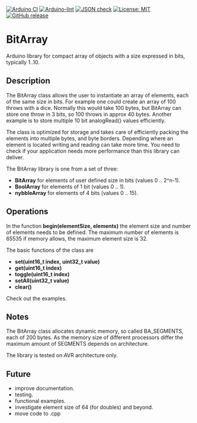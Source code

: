 
[![Arduino CI](https://github.com/RobTillaart/BitArray/workflows/Arduino%20CI/badge.svg)](https://github.com/marketplace/actions/arduino_ci)
[![Arduino-lint](https://github.com/RobTillaart/BitArray/actions/workflows/arduino-lint.yml/badge.svg)](https://github.com/RobTillaart/BitArray/actions/workflows/arduino-lint.yml)
[![JSON check](https://github.com/RobTillaart/BitArray/actions/workflows/jsoncheck.yml/badge.svg)](https://github.com/RobTillaart/BitArray/actions/workflows/jsoncheck.yml)
[![License: MIT](https://img.shields.io/badge/license-MIT-green.svg)](https://github.com/RobTillaart/BitArray/blob/master/LICENSE)
[![GitHub release](https://img.shields.io/github/release/RobTillaart/BitArray.svg?maxAge=3600)](https://github.com/RobTillaart/BitArray/releases)


# BitArray

Arduino library for compact array of objects with a size expressed in bits, typically 1..10.


## Description

The BitArray class allows the user to instantiate an array of elements, each of the same size in bits.
For example one could create an array of 100 throws with a dice. Normally this would take 100 bytes,
but BitArray can store one throw in 3 bits, so 100 throws in approx 40 bytes.
Another example is to store multiple 10 bit analogRead() values efficiently.

The class is optimized for storage and takes care of efficiently packing the elements 
into multiple bytes, and byte borders. Depending where an element is located writing and reading
can take more time. You need to check if your application needs more performance than
this library can deliver. 

The BitArray library is one from a set of three:

- **BitArray** for elements of user defined size in bits (values 0 .. 2^n-1).
- **BoolArray** for elements of 1 bit (values 0 .. 1).
- **nybbleArray** for elements of 4 bits (values 0 .. 15).


## Operations

In the function **begin(elementSize, elements)** the element size and number of elements 
needs to be defined. The maximum number of elements is 65535 if memory allows, 
the maximum element size is 32.

The basic functions of the class are

- **set(uint16_t index, uint32_t value)**
- **get(uint16_t index)**
- **toggle(uint16_t index)**
- **setAll(uint32_t value)**
- **clear()**

Check out the examples.


## Notes

The BitArray class allocates dynamic memory, so called BA_SEGMENTS, 
each of 200 bytes.
As the memory size of different processors differ the maximum amount of SEGMENTS 
depends on architecture.

The library is tested on AVR architecture only.


## Future

- improve documentation.
- testing.
- functional examples.
- investigate element size of 64 (for doubles) and beyond.
- move code to .cpp


